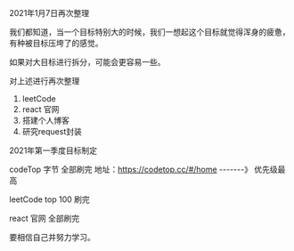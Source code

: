 
2021年1月7日再次整理

我们都知道，当一个目标特别大的时候，我们一想起这个目标就觉得浑身的疲惫，有种被目标压垮了的感觉。

如果对大目标进行拆分，可能会更容易一些。

对上述进行再次整理

1. leetCode
2. react 官网
3. 搭建个人博客
4. 研究request封装

2021年第一季度目标制定

codeTop 字节 全部刷完 地址：https://codetop.cc/#/home   -------》 优先级最高

leetCode   top 100    刷完

react 官网 全部刷完

要相信自己并努力学习。